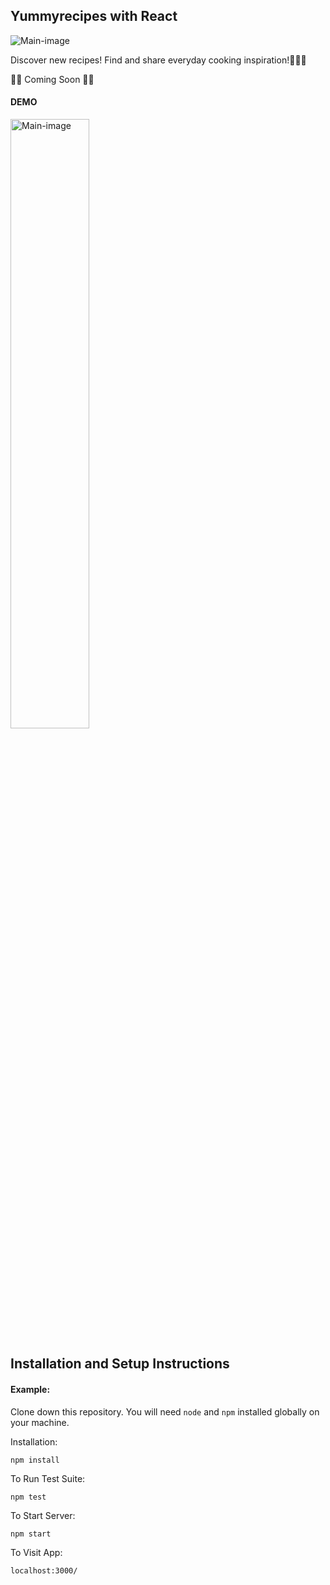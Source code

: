 <h2>Yummyrecipes with React</h2>
<img src='./recipesGithub.png' title='Main-image' width='' alt='Main-image' />


<p>Discover new recipes! Find and share everyday cooking inspiration!👩🏻‍🍳</p>
<p>🚀🚀 Coming Soon 🚀🚀</p>

<h4>DEMO</h4>
<img src='./recipeGithub5.gif' title='Main-image' width='50%' alt='Main-image' />

## Installation and Setup Instructions

#### Example:  

Clone down this repository. You will need `node` and `npm` installed globally on your machine.  

Installation:

`npm install`  

To Run Test Suite:  

`npm test`  

To Start Server:

`npm start`  

To Visit App:

`localhost:3000/`  
